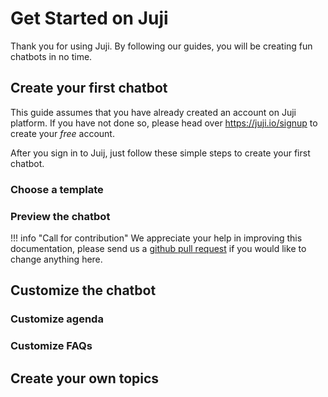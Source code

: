 # Get Started on Juji

Thank you for using Juji. By following our guides, you will be creating fun chatbots in no time.

## Create your first chatbot

This guide assumes that you have already created an account on Juji platform. If
you have not done so, please head over https://juji.io/signup to create your *free*
account.

After you sign in to Juij, just follow these simple steps to create your first chatbot.

### Choose a template

### Preview the chatbot

!!! info "Call for contribution"
    We appreciate your help in improving this documentation, please send us a
    [github pull request](https://github.com/juji-io/docs) if you would like to
    change anything here.

## Customize the chatbot

### Customize agenda

### Customize FAQs

## Create your own topics
